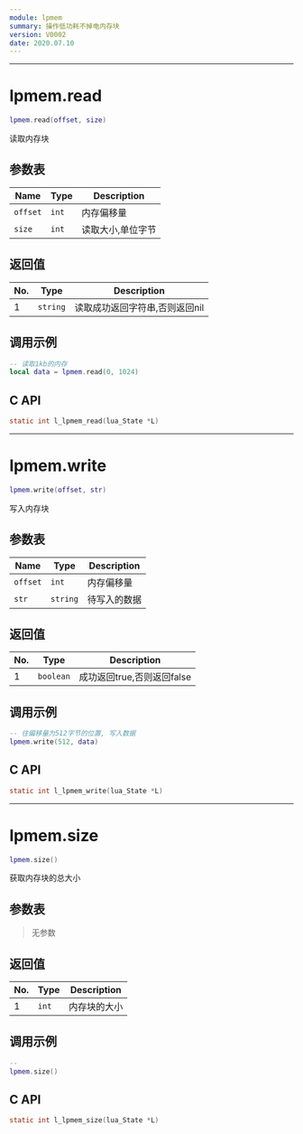 ```yaml
---
module: lpmem
summary: 操作低功耗不掉电内存块
version: V0002
date: 2020.07.10
---
```


--------------------------------------------------
# lpmem.read

```lua
lpmem.read(offset, size)
```

读取内存块

## 参数表

Name | Type | Description
-----|------|--------------
`offset`|`int`| 内存偏移量
`size`|`int`| 读取大小,单位字节

## 返回值

No. | Type | Description
----|------|--------------
1 |`string`| 读取成功返回字符串,否则返回nil

## 调用示例

```lua
-- 读取1kb的内存
local data = lpmem.read(0, 1024)
```

## C API

```c
static int l_lpmem_read(lua_State *L)
```


--------------------------------------------------
# lpmem.write

```lua
lpmem.write(offset, str)
```

写入内存块

## 参数表

Name | Type | Description
-----|------|--------------
`offset`|`int`| 内存偏移量
`str`|`string`| 待写入的数据

## 返回值

No. | Type | Description
----|------|--------------
1 |`boolean`| 成功返回true,否则返回false

## 调用示例

```lua
-- 往偏移量为512字节的位置, 写入数据
lpmem.write(512, data)
```

## C API

```c
static int l_lpmem_write(lua_State *L)
```


--------------------------------------------------
# lpmem.size

```lua
lpmem.size()
```

获取内存块的总大小

## 参数表

> 无参数

## 返回值

No. | Type | Description
----|------|--------------
1 |`int`| 内存块的大小

## 调用示例

```lua
-- 
lpmem.size()
```

## C API

```c
static int l_lpmem_size(lua_State *L)
```


